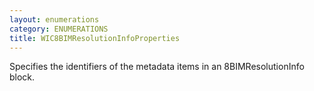 ```yaml
---
layout: enumerations
category: ENUMERATIONS
title: WIC8BIMResolutionInfoProperties
---
```


Specifies the identifiers of the metadata items in an 8BIMResolutionInfo block.
